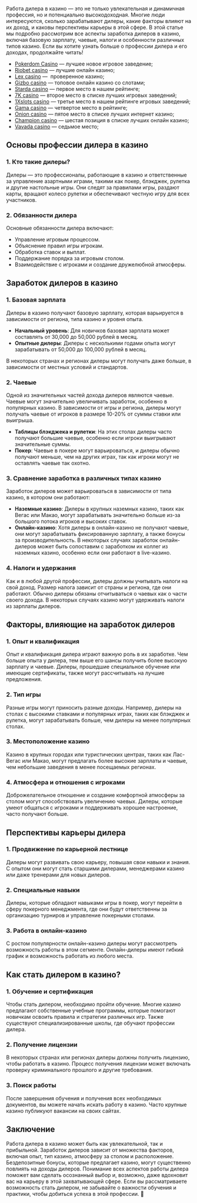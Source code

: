 Работа дилера в казино — это не только увлекательная и динамичная профессия, но и потенциально высокодоходная. Многие люди интересуются, сколько зарабатывают дилеры, какие факторы влияют на их доход, и каковы перспективы карьеры в этой сфере. В этой статье мы подробно рассмотрим все аспекты заработка дилеров в казино, включая базовую зарплату, чаевые, налоги и особенности различных типов казино. Если вы хотите узнать больше о профессии дилера и его доходах, продолжайте читать!

* [Pokerdom Casino](https://brandplay.link/FwVc4f) — лучшее новое игровое заведение;
* [Riobet casino](https://brandplay.link/TnjsxFvH) — лучшие онлайн казино;
* [Lex casino](https://brandplay.link/VMqNXPFs) —  проверенное казино;
* [Gizbo casino](https://brandplay.link/rvzLrVLp) — топовое онлайн казино со слотами;
* [Starda casino](https://brandplay.link/HDcDrxLk) — первое место в нашем рейтинге;
* [7K casino](https://brandplay.link/dd46bNgD) — второе место в списке лучших игровых заведений;
* [1Xslots casino](https://brandplay.link/J2ZbqMPZ) — третье место в нашем рейтинге игровых заведений;
* [Gama casino](https://brandplay.link/RD52jZbL) — четвертое место в рейтинге;
* [Onion casino](https://brandplay.link/8LcS6Djb) — пятое место в списке лучших интернет казино;
* [Champion casino](https://temon-gter.cfd/go/9n8?p56190p303844p3509t17502) — шестая позиция в списке лучших онлайн казино;
* [Vavada casino](https://vavadapartner.pro/?promo=75590753-cc8b-4c4a-8d71-99b7a2293439-jud\&target=register) — седьмое место;



## Основы профессии дилера в казино

### 1. Кто такие дилеры?

Дилеры — это профессионалы, работающие в казино и ответственные за управление азартными играми, такими как покер, блэкджек, рулетка и другие настольные игры. Они следят за правилами игры, раздают карты, вращают колесо рулетки и обеспечивают честную игру для всех участников.

### 2. Обязанности дилера

Основные обязанности дилера включают:

* Управление игровым процессом.
* Объяснение правил игры игрокам.
* Обработка ставок и выплат.
* Поддержание порядка за игровым столом.
* Взаимодействие с игроками и создание дружелюбной атмосферы.

## Заработок дилеров в казино

### 1. Базовая зарплата

Дилеры в казино получают базовую зарплату, которая варьируется в зависимости от региона, типа казино и уровня опыта.

* **Начальный уровень**: Для новичков базовая зарплата может составлять от 30,000 до 50,000 рублей в месяц.
* **Опытные дилеры**: Дилеры с несколькими годами опыта могут зарабатывать от 50,000 до 100,000 рублей в месяц.

В некоторых странах и регионах дилеры могут получать даже больше, в зависимости от местных условий и стандартов.

### 2. Чаевые

Одной из значительных частей дохода дилеров являются чаевые. Чаевые могут значительно увеличивать заработок, особенно в популярных казино. В зависимости от игры и региона, дилеры могут получать чаевые от игроков в размере 10-20% от суммы ставки или выигрыша.

* **Таблицы блэкджека и рулетки**: На этих столах дилеры часто получают большие чаевые, особенно если игроки выигрывают значительные суммы.
* **Покер**: Чаевые в покере могут варьироваться, и дилеры обычно получают меньше, чем на других играх, так как игроки могут не оставлять чаевые так охотно.

### 3. Сравнение заработка в различных типах казино

Заработок дилеров может варьироваться в зависимости от типа казино, в котором они работают:

* **Наземные казино**: Дилеры в крупных наземных казино, таких как Вегас или Макао, могут зарабатывать значительно больше из-за большого потока игроков и высоких ставок.
* **Онлайн-казино**: Хотя дилеры в онлайн-казино не получают чаевые, они могут зарабатывать фиксированную зарплату, а также бонусы за производительность. В некоторых случаях заработок онлайн-дилеров может быть сопоставим с заработком их коллег из наземных казино, особенно если они работают в live-казино.

### 4. Налоги и удержания

Как и в любой другой профессии, дилеры должны учитывать налоги на свой доход. Размер налога зависит от страны и региона, где они работают. Обычно дилеры обязаны отчитываться о чаевых как о части своего дохода. В некоторых случаях казино могут удерживать налоги из зарплаты дилеров.

## Факторы, влияющие на заработок дилеров

### 1. Опыт и квалификация

Опыт и квалификация дилера играют важную роль в их заработке. Чем больше опыта у дилера, тем выше его шансы получить более высокую зарплату и чаевые. Дилеры, прошедшие специальное обучение или имеющие сертификаты, также могут рассчитывать на лучшие предложения.

### 2. Тип игры

Разные игры могут приносить разные доходы. Например, дилеры на столах с высокими ставками и популярных играх, таких как блэкджек и рулетка, могут зарабатывать больше, чем дилеры на менее популярных столах.

### 3. Местоположение казино

Казино в крупных городах или туристических центрах, таких как Лас-Вегас или Макао, могут предлагать более высокие зарплаты и чаевые, чем небольшие заведения в менее посещаемых регионах.

### 4. Атмосфера и отношения с игроками

Доброжелательное отношение и создание комфортной атмосферы за столом могут способствовать увеличению чаевых. Дилеры, которые умеют общаться с игроками и поддерживать хорошее настроение, часто получают больше.

## Перспективы карьеры дилера

### 1. Продвижение по карьерной лестнице

Дилеры могут развивать свою карьеру, повышая свои навыки и знания. С опытом они могут стать старшими дилерами, менеджерами казино или даже тренерами для новых дилеров.

### 2. Специальные навыки

Дилеры, которые обладают навыками игры в покер, могут перейти в сферу покерного менеджмента, где они будут ответственны за организацию турниров и управление покерными столами.

### 3. Работа в онлайн-казино

С ростом популярности онлайн-казино дилеры могут рассмотреть возможность работы в этом сегменте. Онлайн-дилеры имеют гибкий график и возможность работать из любого места.

## Как стать дилером в казино?

### 1. Обучение и сертификация

Чтобы стать дилером, необходимо пройти обучение. Многие казино предлагают собственные учебные программы, которые помогают новичкам освоить правила и стратегии различных игр. Также существуют специализированные школы, где обучают профессии дилера.

### 2. Получение лицензии

В некоторых странах или регионах дилеры должны получить лицензию, чтобы работать в казино. Процесс получения лицензии может включать проверку криминального прошлого и другие требования.

### 3. Поиск работы

После завершения обучения и получения всех необходимых документов, вы можете начать искать работу в казино. Часто крупные казино публикуют вакансии на своих сайтах.

## Заключение

Работа дилера в казино может быть как увлекательной, так и прибыльной. Заработок дилеров зависит от множества факторов, включая опыт, тип казино, атмосферу за столом и расположение. Бездепозитные бонусы, которые предлагает казино, могут существенно повлиять на доходы дилеров. Понимание всех аспектов работы дилера поможет вам сделать осознанный выбор и, возможно, даже вдохновит вас на карьеру в этой захватывающей сфере. Если вы рассматриваете возможность стать дилером, не забывайте о важности обучения и практики, чтобы добиться успеха в этой профессии. 🎲

